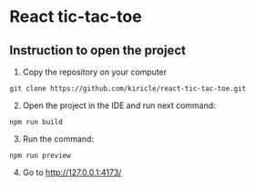 # React tic-tac-toe

## Instruction to open the project
1. Copy the repository on your computer
```
git clone https://github.com/kiricle/react-tic-tac-toe.git
```
2. Open the project in the IDE and run next command:
```
npm run build
```
3. Run the command:
```
npm run preview
```
4. Go to http://127.0.0.1:4173/
